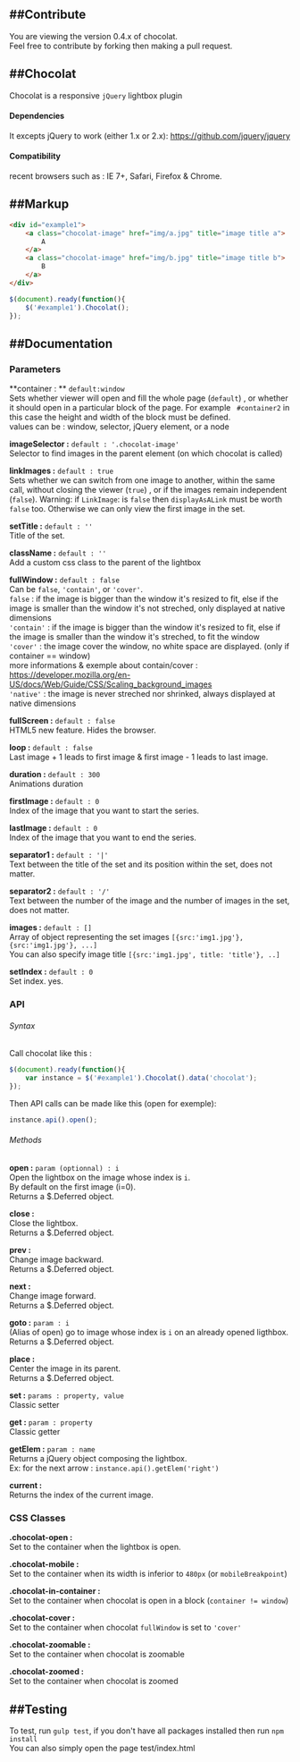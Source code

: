 ##Contribute
-----------  
You are viewing the version 0.4.x of chocolat.  
Feel free to contribute by forking then making a pull request.  

##Chocolat
-----------
Chocolat is a responsive `jQuery` lightbox plugin

#### Dependencies

It excepts jQuery to work (either 1.x or 2.x): https://github.com/jquery/jquery

#### Compatibility
recent browsers such as :
IE 7+, Safari, Firefox & Chrome.
  
##Markup
-----------
```html
<div id="example1">
    <a class="chocolat-image" href="img/a.jpg" title="image title a">
        A
    </a>
    <a class="chocolat-image" href="img/b.jpg" title="image title b">
        B
    </a>
</div>
```

```js
$(document).ready(function(){
    $('#example1').Chocolat();
});
```

##Documentation
-----------

### Parameters
**container : ** `default:window`  
Sets whether viewer will open and fill the whole page (`default`)  , or whether it should open in a particular block of the page. For example ` #container2`  in this case the height and width of the block must be defined.  
values can be : window, selector, jQuery element, or a node  
  
**imageSelector :** `default : '.chocolat-image'`  
Selector to find images in the parent element (on which chocolat is called) 
  
**linkImages :**   `default : true `  
Sets whether we can switch from one image to another, within the same call, without closing the viewer (`true`) , or if the images remain independent (`false`).
Warning: if `LinkImage`: is `false` then `displayAsALink` must be worth `false` too. Otherwise we can only view the first image in the set.   
  
**setTitle :**  `default : ''`  
Title of the set.  
  
**className :**  `default : ''`  
Add a custom css class to the parent of the lightbox  
  
**fullWindow :**  `default : false`  
Can be `false`, `'contain'`, or `'cover'`.  
`false` : if the image is bigger than the window it's resized to fit, else if the image is smaller than the window it's not streched, only displayed at native dimensions  
`'contain'` :  if the image is bigger than the window it's resized to fit, else if the image is smaller than the window it's streched, to fit the window  
`'cover'` :  the image cover the window, no white space are displayed. (only if container == window)  
more informations & exemple about contain/cover : https://developer.mozilla.org/en-US/docs/Web/Guide/CSS/Scaling_background_images  
`'native'` :  the image is never streched nor shrinked, always displayed at native dimensions   
  
**fullScreen :**  `default : false`  
HTML5 new feature. Hides the browser. 
  
**loop :**  `default : false`  
Last image + 1 leads to first image & first image - 1 leads to last image.  
  
**duration :**  `default : 300`  
Animations duration  
  
**firstImage  :**  `default : 0`  
Index of the image that you want to start the series.  
  
**lastImage  :**  `default : 0`  
Index of the image that you want to end the series.  
  
**separator1 :**  `default : '|'`  
Text between the title of the set and its position within the set, does not matter.
  
**separator2 :**  `default : '/'`  
Text between the number of the image and the number of images in the set, does not matter. 
  
**images  :**  `default : []`  
Array of object representing the set images `[{src:'img1.jpg'}, {src:'img1.jpg'}, ...]`  
You can also specify image title `[{src:'img1.jpg', title: 'title'}, ..]`  
   
**setIndex  :**  `default : 0`   
Set index. yes.
   
### API

###### Syntax
Call chocolat like this :  
```js
$(document).ready(function(){
    var instance = $('#example1').Chocolat().data('chocolat');
});
```

Then API calls can be made like this (open for exemple):  
```js
instance.api().open();
```
  
###### Methods
**open  :**  `param (optionnal) : i`   
Open the lightbox on the image whose index is `i`.  
By default on the first image (i=0).  
Returns a $.Deferred object.   

**close  :**    
Close the lightbox.  
Returns a $.Deferred object.   

**prev  :**    
Change image backward.  
Returns a $.Deferred object.   
  
**next  :**    
Change image forward.  
Returns a $.Deferred object.   
  
**goto  :**  `param : i`   
(Alias of open)  go to image whose index is `i` on an already opened ligthbox.  
Returns a $.Deferred object.   

**place  :**  
Center the image in its parent.  
Returns a $.Deferred object.   
  
**set  :**   `params : property, value`   
Classic setter  
  
**get  :**   `param : property`   
Classic getter  
  
**getElem  :**   `param : name`   
Returns a jQuery object composing the lightbox.  
Ex: for the next arrow  : `instance.api().getElem('right')`    
  
**current  :**  
Returns the index of the current image.  
 
### CSS Classes

**.chocolat-open  :**  
Set to the container when the lightbox is open.  

**.chocolat-mobile  :**  
Set to the container when its width is inferior to `480px` (or `mobileBreakpoint`)  

**.chocolat-in-container  :**  
Set to the container when chocolat is open in a block (`container != window`)  
  
**.chocolat-cover  :**  
Set to the container when chocolat `fullWindow` is set to `'cover'`
  
**.chocolat-zoomable  :**  
Set to the container when chocolat is zoomable
  
**.chocolat-zoomed  :**  
Set to the container when chocolat is zoomed

##Testing
-----------
To test, run `gulp test`, if you don't have all packages installed then run `npm install`  
You can also simply open the page test/index.html